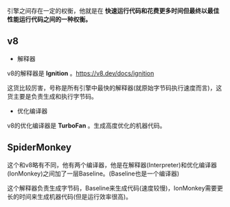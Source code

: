 引擎之间存在一定的权衡，他就是在 **快速运行代码和花费更多时间但最终以最佳性能运行代码之间的一种权衡。**

## v8

- 解释器

v8的解释器是 **Ignition** 。https://v8.dev/docs/ignition

这货比较厉害，号称是所有引擎中最快的解释器(就原始字节码执行速度而言)，这货主要是负责生成和执行字节码。

- 优化编译器

v8的优化编译器是 **TurboFan** 。生成高度优化的机器代码。 

## SpiderMonkey

这个和v8略有不同，他有两个编译器，他是在解释器(Interpreter)和优化编译器(IonMonkey)之间加了一层Baseline。(Baseline也是一个编译器)

这个解释器负责生成字节码，Baseline来生成代码(速度较慢)，IonMonkey需要更长的时间来生成机器代码(但是运行效率很高)。
